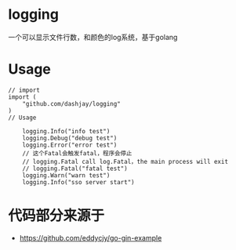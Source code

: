 # logging

一个可以显示文件行数，和颜色的log系统，基于golang

# Usage

```gotemplate
// import
import (
    "github.com/dashjay/logging"
)
// Usage

    logging.Info("info test")
    logging.Debug("debug test")
    logging.Error("error test")
    // 这个Fatal会触发fatal，程序会停止
    // logging.Fatal call log.Fatal，the main process will exit
    // logging.Fatal("fatal test") 
    logging.Warn("warn test")
    logging.Info("sso server start")
```

# 代码部分来源于

- <https://github.com/eddycjy/go-gin-example>
